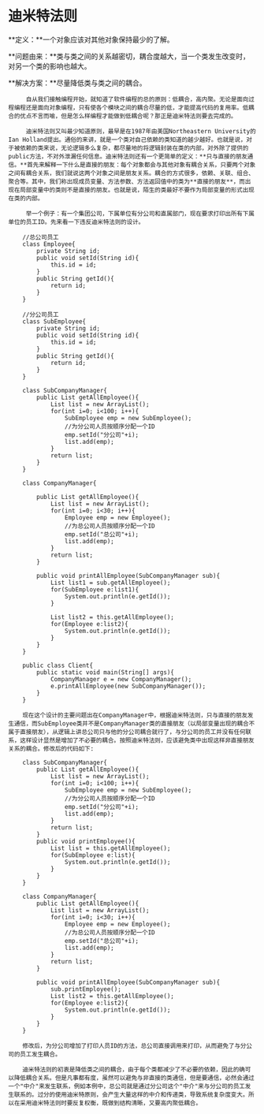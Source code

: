 # 迪米特法则

**定义：**一个对象应该对其他对象保持最少的了解。

**问题由来：**类与类之间的关系越密切，耦合度越大，当一个类发生改变时，对另一个类的影响也越大。

**解决方案：**尽量降低类与类之间的耦合。

         自从我们接触编程开始，就知道了软件编程的总的原则：低耦合，高内聚。无论是面向过程编程还是面向对象编程，只有使各个模块之间的耦合尽量的低，才能提高代码的复用率。低耦合的优点不言而喻，但是怎么样编程才能做到低耦合呢？那正是迪米特法则要去完成的。

         迪米特法则又叫最少知道原则，最早是在1987年由美国Northeastern University的Ian Holland提出。通俗的来讲，就是一个类对自己依赖的类知道的越少越好。也就是说，对于被依赖的类来说，无论逻辑多么复杂，都尽量地的将逻辑封装在类的内部，对外除了提供的public方法，不对外泄漏任何信息。迪米特法则还有一个更简单的定义：**只与直接的朋友通信。**首先来解释一下什么是直接的朋友：每个对象都会与其他对象有耦合关系，只要两个对象之间有耦合关系，我们就说这两个对象之间是朋友关系。耦合的方式很多，依赖、关联、组合、聚合等。其中，我们称出现成员变量、方法参数、方法返回值中的类为**直接的朋友**，而出现在局部变量中的类则不是直接的朋友。也就是说，陌生的类最好不要作为局部变量的形式出现在类的内部。

         举一个例子：有一个集团公司，下属单位有分公司和直属部门，现在要求打印出所有下属单位的员工ID。先来看一下违反迪米特法则的设计。

```
    //总公司员工
    class Employee{
    	private String id;
    	public void setId(String id){
    		this.id = id;
    	}
    	public String getId(){
    		return id;
    	}
    }

    //分公司员工
    class SubEmployee{
    	private String id;
    	public void setId(String id){
    		this.id = id;
    	}
    	public String getId(){
    		return id;
    	}
    }

    class SubCompanyManager{
    	public List getAllEmployee(){
    		List list = new ArrayList();
    		for(int i=0; i<100; i++){
    			SubEmployee emp = new SubEmployee();
    			//为分公司人员按顺序分配一个ID
    			emp.setId("分公司"+i);
    			list.add(emp);
    		}
    		return list;
    	}
    }

    class CompanyManager{

    	public List getAllEmployee(){
    		List list = new ArrayList();
    		for(int i=0; i<30; i++){
    			Employee emp = new Employee();
    			//为总公司人员按顺序分配一个ID
    			emp.setId("总公司"+i);
    			list.add(emp);
    		}
    		return list;
    	}

    	public void printAllEmployee(SubCompanyManager sub){
    		List list1 = sub.getAllEmployee();
    		for(SubEmployee e:list1){
    			System.out.println(e.getId());
    		}

    		List list2 = this.getAllEmployee();
    		for(Employee e:list2){
    			System.out.println(e.getId());
    		}
    	}
    }

    public class Client{
    	public static void main(String[] args){
    		CompanyManager e = new CompanyManager();
    		e.printAllEmployee(new SubCompanyManager());
    	}
    }
```

        现在这个设计的主要问题出在CompanyManager中，根据迪米特法则，只与直接的朋友发生通信，而SubEmployee类并不是CompanyManager类的直接朋友（以局部变量出现的耦合不属于直接朋友），从逻辑上讲总公司只与他的分公司耦合就行了，与分公司的员工并没有任何联系，这样设计显然是增加了不必要的耦合。按照迪米特法则，应该避免类中出现这样非直接朋友关系的耦合。修改后的代码如下:

```
    class SubCompanyManager{
    	public List getAllEmployee(){
    		List list = new ArrayList();
    		for(int i=0; i<100; i++){
    			SubEmployee emp = new SubEmployee();
    			//为分公司人员按顺序分配一个ID
    			emp.setId("分公司"+i);
    			list.add(emp);
    		}
    		return list;
    	}
    	public void printEmployee(){
    		List list = this.getAllEmployee();
    		for(SubEmployee e:list){
    			System.out.println(e.getId());
    		}
    	}
    }

    class CompanyManager{
    	public List getAllEmployee(){
    		List list = new ArrayList();
    		for(int i=0; i<30; i++){
    			Employee emp = new Employee();
    			//为总公司人员按顺序分配一个ID
    			emp.setId("总公司"+i);
    			list.add(emp);
    		}
    		return list;
    	}

    	public void printAllEmployee(SubCompanyManager sub){
    		sub.printEmployee();
    		List list2 = this.getAllEmployee();
    		for(Employee e:list2){
    			System.out.println(e.getId());
    		}
    	}
    }
```

        修改后，为分公司增加了打印人员ID的方法，总公司直接调用来打印，从而避免了与分公司的员工发生耦合。

        迪米特法则的初衷是降低类之间的耦合，由于每个类都减少了不必要的依赖，因此的确可以降低耦合关系。但是凡事都有度，虽然可以避免与非直接的类通信，但是要通信，必然会通过一个"中介"来发生联系，例如本例中，总公司就是通过分公司这个"中介"来与分公司的员工发生联系的。过分的使用迪米特原则，会产生大量这样的中介和传递类，导致系统复杂度变大。所以在采用迪米特法则时要反复权衡，既做到结构清晰，又要高内聚低耦合。  
